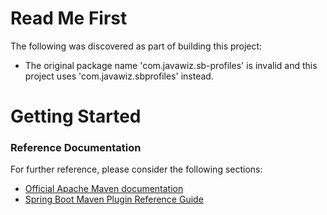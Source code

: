 # Read Me First
The following was discovered as part of building this project:

* The original package name 'com.javawiz.sb-profiles' is invalid and this project uses 'com.javawiz.sbprofiles' instead.

# Getting Started

### Reference Documentation
For further reference, please consider the following sections:

* [Official Apache Maven documentation](https://maven.apache.org/guides/index.html)
* [Spring Boot Maven Plugin Reference Guide](https://docs.spring.io/spring-boot/docs/2.2.4.RELEASE/maven-plugin/)

